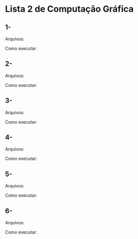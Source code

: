 # Lista 2 de Computação Gráfica

## 1-
Arquivos:

Como executar:


## 2-
Arquivos:

Como executar:


## 3-
Arquivos:

Como executar:


## 4-
Arquivos:

Como executar:


## 5- 
Arquivos:

Como executar:


## 6-
Arquivos:

Como executar:
